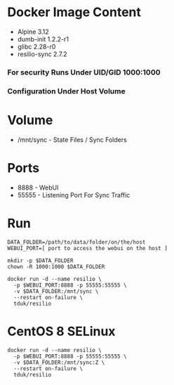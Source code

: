 # Docker Image Content

- Alpine 3.12
- dumb-init 1.2.2-r1
- glibc 2.28-r0
- resilio-sync 2.7.2

### For security Runs Under UID/GID 1000:1000
### Configuration Under Host Volume

# Volume

- /mnt/sync - State Files / Sync Folders

# Ports

- 8888 - WebUI
- 55555 - Listening Port For Sync Traffic

# Run

    DATA_FOLDER=/path/to/data/folder/on/the/host
    WEBUI_PORT=[ port to access the webui on the host ]

    mkdir -p $DATA_FOLDER
    chown -R 1000:1000 $DATA_FOLDER

    docker run -d --name resilio \
      -p $WEBUI_PORT:8888 -p 55555:55555 \
      -v $DATA_FOLDER:/mnt/sync \
      --restart on-failure \
      tduk/resilio

# CentOS 8 SELinux 

    docker run -d --name resilio \
      -p $WEBUI_PORT:8888 -p 55555:55555 \
      -v $DATA_FOLDER:/mnt/sync:Z \
      --restart on-failure \
      tduk/resilio
